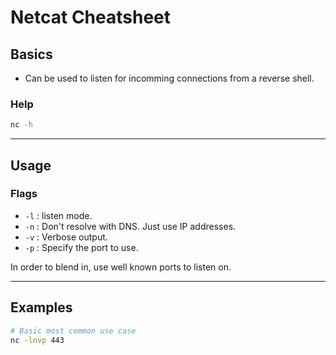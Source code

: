 # Netcat Cheatsheet

## Basics

* Can be used to listen for incomming connections from a reverse shell.

### Help

```bash
nc -h
```

---

## Usage

### Flags

* `-l` : listen mode.
* `-n` : Don't resolve with DNS. Just use IP addresses.
* `-v` : Verbose output.
* `-p` : Specify the port to use.

In order to blend in, use well known ports to listen on.

---

## Examples

```bash
# Basic most common use case
nc -lnvp 443

```
